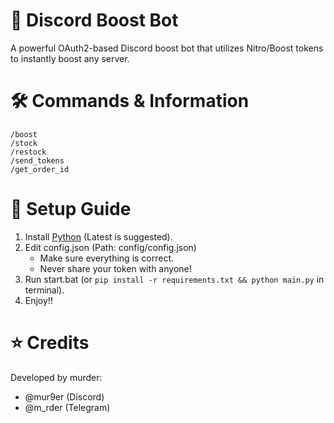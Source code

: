 # 🚀 Discord Boost Bot
A powerful OAuth2-based Discord boost bot that utilizes Nitro/Boost tokens to instantly boost any server.

# 🛠️ Commands & Information
```
/boost
/stock
/restock
/send_tokens
/get_order_id
```

# 📜 Setup Guide
1) Install [Python](https://www.python.org/downloads/) (Latest is suggested).
2) Edit config.json (Path: config/config.json)
   - Make sure everything is correct.
   - Never share your token with anyone!
3) Run start.bat (or `pip install -r requirements.txt && python main.py` in terminal).
4) Enjoy!!

# ⭐ Credits
Developed by murder:
- @mur9er (Discord)
- @m_rder (Telegram)
